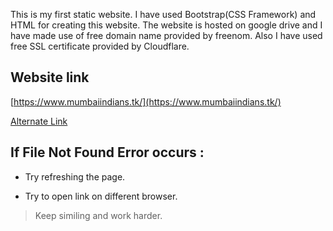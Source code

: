 This is my first static website.
I have used Bootstrap(CSS Framework) and HTML for creating this website.
The website is hosted on google drive and  I have made use of free domain name provided by freenom.
Also I have used free SSL certificate provided by Cloudflare.
## Website link 
[https://www.mumbaiindians.tk/](https://www.mumbaiindians.tk/)

[Alternate Link](https://lbfc2vz0lly7mhm1j9obfa-on.drv.tw/www.mywebsite.com/)

## If File Not Found Error occurs :

- Try refreshing the page. 

- Try to open link on different browser.

> Keep similing and work harder.
